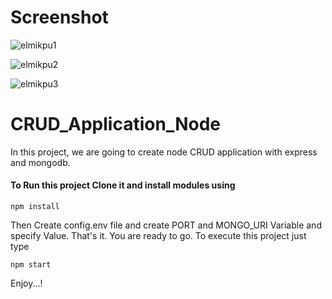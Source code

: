 # Screenshot 

![elmikpu1](https://github.com/elmiwahyu/paw-data-kpu/assets/137382628/139d37d6-a9bb-4cf8-9e83-b5139ebb4bed)

![elmikpu2](https://github.com/elmiwahyu/paw-data-kpu/assets/137382628/b2a04ff9-32e0-4c7e-93fc-1ee21c7bb161)

![elmikpu3](https://github.com/elmiwahyu/paw-data-kpu/assets/137382628/90073a28-9a9b-4f2a-8147-d4b093467b91)


# CRUD_Application_Node
In this project, we are going to create node CRUD application with express and mongodb.

#### To Run this project Clone it and install modules using
```
npm install
```

Then Create config.env file and create PORT and MONGO_URI Variable and specify Value.
That's it. You are ready to go. To execute this project just type
```
npm start
```

Enjoy...!
